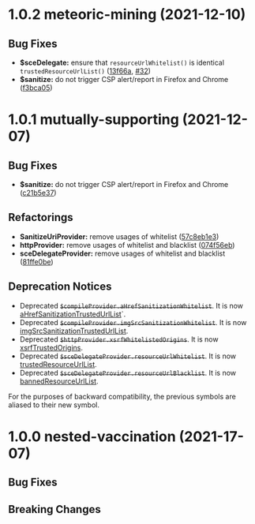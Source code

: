 <a name="1.0.2"></a>
# 1.0.2 meteoric-mining (2021-12-10)

## Bug Fixes
- **$sceDelegate:** ensure that `resourceUrlWhitelist()` is identical `trustedResourceUrlList()`
  ([13f66a](https://github.com/clancytom/u-ultimate.js/commit/13f66a9478ca3057c9875e09bcf0cddf99e928d5),
  [#32](https://github.com/clancytom/u-ultimate.js/issues/32))
- **$sanitize:** do not trigger CSP alert/report in Firefox and Chrome
  ([f3bca05](https://github.com/clancytom/u-ultimate.js/commit/f3bca054a646d01179082fc5b5e2857c5f5e5b6b))

<a name="1.0.1"></a>
# 1.0.1 mutually-supporting (2021-12-07)

## Bug Fixes
- **$sanitize:** do not trigger CSP alert/report in Firefox and Chrome
  ([c21b5e37](https://github.com/clancytom/u-ultimate.js/commit/c21b5e37f2f5e80e3b1dca439dd8fbc495f41dc0))

## Refactorings

- **SanitizeUriProvider:** remove usages of whitelist
  ([57c8eb1e3](https://github.com/clancytom/u-ultimate.js/commit/57c8eb1e37695bce3bb1b1e0e3f907d4d027dedc))
- **httpProvider:** remove usages of whitelist and blacklist
  ([074f56eb](https://github.com/clancytom/u-ultimate.js/commit/074f56eb22847d8f34eee8ba9e22894456e5b521))
- **sceDelegateProvider:** remove usages of whitelist and blacklist
  ([81ffe0be](https://github.com/clancytom/u-ultimate.js/commit/81ffe0bece6e7e652cd209708ca509ed5880d3ef))

## Deprecation Notices

- Deprecated ~~`$compileProvider.aHrefSanitizationWhitelist`~~.
  It is now [aHrefSanitizationTrustedUrlList](https://docs.angularjs.org/api/ng/provider/$compileProvider#aHrefSanitizationTrustedUrlList)`.
- Deprecated ~~`$compileProvider.imgSrcSanitizationWhitelist`~~.
  It is now [imgSrcSanitizationTrustedUrlList](https://docs.angularjs.org/api/ng/provider/$compileProvider#imgSrcSanitizationTrustedUrlList).
- Deprecated ~~`$httpProvider.xsrfWhitelistedOrigins`~~.
  It is now [xsrfTrustedOrigins](https://docs.angularjs.org/api/ng/provider/$httpProvider#xsrfTrustedOrigins).
- Deprecated ~~`$sceDelegateProvider.resourceUrlWhitelist`~~.
  It is now [trustedResourceUrlList](https://docs.angularjs.org/api/ng/provider/$sceDelegateProvider#trustedResourceUrlList).
- Deprecated ~~`$sceDelegateProvider.resourceUrlBlacklist`~~.
  It is now [bannedResourceUrlList](https://docs.angularjs.org/api/ng/provider/$sceDelegateProvider#bannedResourceUrlList).


For the purposes of backward compatibility, the previous symbols are aliased to their new symbol.


<a name="1.0.0"></a>
# 1.0.0 nested-vaccination (2021-17-07)

## Bug Fixes

## Breaking Changes

